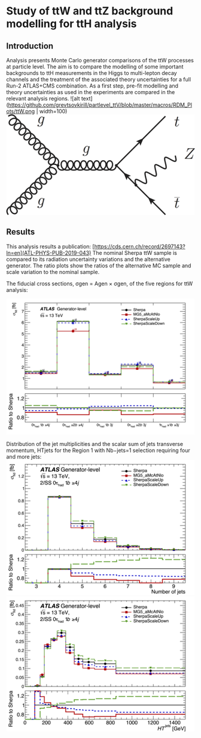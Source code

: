 # Study of ttW and ttZ background modelling for ttH analysis

## Introduction
Analysis presents Monte Carlo generator comparisons of the ttW processes at particle level. 
The aim is to compare the modelling of some important backgrounds to ttH measurements in the Higgs to multi-lepton decay channels and the treatment of the associated theory uncertainties for a full Run-2 ATLAS+CMS combination. As a first step, pre-fit modelling and theory uncertainties as used in the experiments are compared in the relevant analysis regions.
![alt text](https://github.com/grevtsovkirill/partlevel_ttV/blob/master/macros/RDM_Plots/ttW.png | width=100)
![alt text](https://github.com/grevtsovkirill/partlevel_ttV/blob/master/macros/RDM_Plots/ttZ.png)

## Results
This analysis results a publication: [https://cds.cern.ch/record/2697143?ln=en](ATL-PHYS-PUB-2019-043)
The nominal Sherpa ttW sample is compared to its radiation uncertainty variations and the alternative generator. The ratio plots show the ratios of the alternative MC sample and scale variation to the nominal sample.

The fiducial cross sections, σgen = Agen × σgen, of the five regions for ttW analysis:

![alt text](https://github.com/grevtsovkirill/partlevel_ttV/blob/master/macros/RDM_Plots/acc_7f.png)


Distribution of the jet multiplicities and the scalar sum of jets transverse momentum, HTjets for the Region 1 with Nb−jets=1  selection requiring four and more jets:
![alt text](https://github.com/grevtsovkirill/partlevel_ttV/blob/master/macros/RDM_Plots/c_Region_0_nJets.png)
![alt text](https://github.com/grevtsovkirill/partlevel_ttV/blob/master/macros/RDM_Plots/c_Region_0_HT_jets.png)
